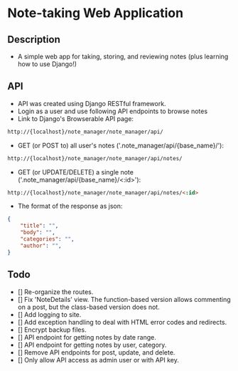 # Note-taking Web Application
## Description
* A simple web app for taking, storing, and reviewing notes (plus learning how to use Django!)

## API
* API was created using Django RESTful framework.
* Login as a user and use following API endpoints to browse notes
* Link to Django's Browserable API page:
```html
http://{localhost}/note_manager/note_manager/api/
```
* GET (or POST to) all user's notes ('.note_manager/api/{base_name}/'):
```html
http://{localhost}/note_manager/note_manager/api/notes/
```
* GET (or UPDATE/DELETE) a single note ('.note_manager/api/{base_name}/<:id>'):
```html
http://{localhost}/note_manager/note_manager/api/notes/<:id>
```
* The format of the response as json:
```json
{
    "title": "",
    "body": "",
    "categories": "",
    "author": "",
}
```

## Todo
* [] Re-organize the routes.
* [] Fix 'NoteDetails' view. The function-based version allows commenting on a post, but the class-based version does not.
* [] Add logging to site. 
* [] Add exception handling to deal with HTML error codes and redirects.
* [] Encrypt backup files.
* [] API endpoint for getting notes by date range.
* [] API endpoint for getting notes by user, category.
* [] Remove API endpoints for post, update, and delete.
* [] Only allow API access as admin user or with API key.
